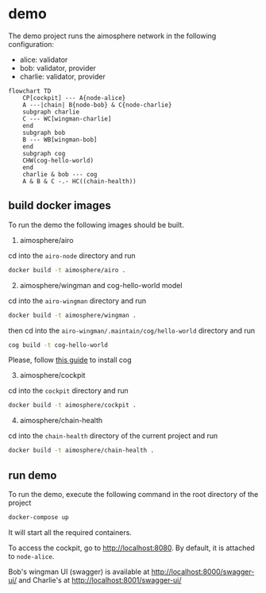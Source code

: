 # demo

The demo project runs the aimosphere network in the following configuration:

- alice: validator
- bob: validator, provider
- charlie: validator, provider

```mermaid
flowchart TD
    CP[cockpit] --- A{node-alice}
    A ---|chain| B{node-bob} & C{node-charlie}
    subgraph charlie
    C --- WC[wingman-charlie]
    end
    subgraph bob
    B --- WB[wingman-bob]
    end
    subgraph cog
    CHW(cog-hello-world)
    end   
    charlie & bob --- cog 
    A & B & C -.- HC((chain-health))
```

## build docker images

To run the demo the following images should be built.

1. aimosphere/airo

cd into the `airo-node` directory and run
```sh
docker build -t aimosphere/airo .
```

2. aimosphere/wingman and cog-hello-world model

cd into the `airo-wingman` directory and run
```sh
docker build -t aimosphere/wingman .
```

then cd into the `airo-wingman/.maintain/cog/hello-world` directory and run
```sh
cog build -t cog-hello-world
```

Please, follow [this guide](https://github.com/replicate/cog?tab=readme-ov-file#install) to install cog

3. aimosphere/cockpit

cd into the `cockpit` directory and run
```sh
docker build -t aimosphere/cockpit .
```

4. aimosphere/chain-health

cd into the `chain-health` directory of the current project and run 
```sh
docker build -t aimosphere/chain-health .
```

## run demo

To run the demo, execute the following command in the root directory of the project
```sh
docker-compose up
```

It will start all the required containers.

To access the cockpit, go to [http://localhost:8080](http://localhost:8080). By default, it is attached to `node-alice`.

Bob's wingman UI (swagger) is available at [http://localhost:8000/swagger-ui/](http://localhost:8000/swagger-ui/) and Charlie's at [http://localhost:8001/swagger-ui/](http://localhost:8001/swagger-ui/)
